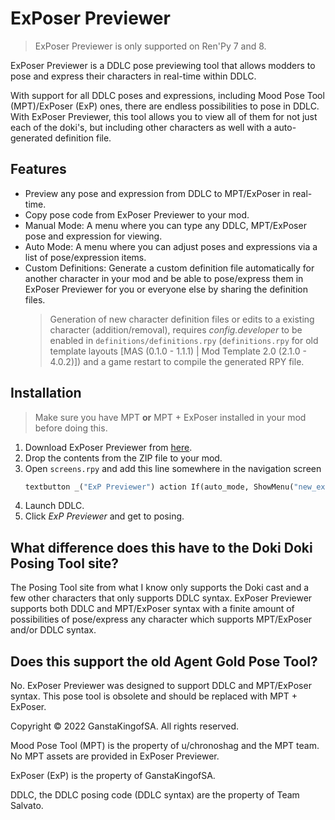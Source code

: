 # ExPoser Previewer
> ExPoser Previewer is only supported on Ren'Py 7 and 8.

ExPoser Previewer is a DDLC pose previewing tool that allows modders to pose and express their characters in real-time within DDLC. 

With support for all DDLC poses and expressions, including Mood Pose Tool (MPT)/ExPoser (ExP) ones, there are endless possibilities to pose in DDLC. With ExPoser Previewer, this tool allows you to view all of them for not just each of the doki's, but including other characters as well with a auto-generated definition file.

## Features
- Preview any pose and expression from DDLC to MPT/ExPoser in real-time.
- Copy pose code from ExPoser Previewer to your mod.
- Manual Mode: A menu where you can type any DDLC, MPT/ExPoser pose and expression for viewing.
- Auto Mode: A menu where you can adjust poses and expressions via a list of pose/expression items.
- Custom Definitions: Generate a custom definition file automatically for another character in your mod and be able to pose/express them in ExPoser Previewer for you or everyone else by sharing the definition files.
   > Generation of new character definition files or edits to a existing character (addition/removal), requires *config.developer* to be enabled in `definitions/definitions.rpy` (`definitions.rpy` for old template layouts [MAS (0.1.0 - 1.1.1) | Mod Template 2.0 (2.1.0 - 4.0.2)]) and a game restart to compile the generated RPY file.

## Installation
> Make sure you have MPT **or** MPT + ExPoser installed in your mod before doing this.
1. Download ExPoser Previewer from [here](https://github.com/GanstaKingofSA/ExPoser-Previewer/releases).
2. Drop the contents from the ZIP file to your mod.
3. Open `screens.rpy` and add this line somewhere in the navigation screen
   ```py
   textbutton _("ExP Previewer") action If(auto_mode, ShowMenu("new_exposer_previewer"), ShowMenu("exposer_previewer"))
   ```
4. Launch DDLC.
5. Click *ExP Previewer* and get to posing.

## What difference does this have to the Doki Doki Posing Tool site?
The Posing Tool site from what I know only supports the Doki cast and a few other characters that only supports DDLC syntax. ExPoser Previewer supports both DDLC and MPT/ExPoser syntax with a finite amount of possibilities of pose/express any character which supports MPT/ExPoser and/or DDLC syntax.

## Does this support the old Agent Gold Pose Tool?
No. ExPoser Previewer was designed to support DDLC and MPT/ExPoser syntax. This pose tool is obsolete and should be replaced with MPT + ExPoser.

Copyright © 2022 GanstaKingofSA. All rights reserved.

Mood Pose Tool (MPT) is the property of u/chronoshag and the MPT team. No MPT assets are provided in ExPoser Previewer.

ExPoser (ExP) is the property of GanstaKingofSA.

DDLC, the DDLC posing code (DDLC syntax) are the property of Team Salvato.